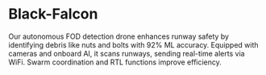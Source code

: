 # Black-Falcon
Our autonomous FOD detection drone enhances runway safety by identifying debris like nuts and bolts with 92% ML accuracy. Equipped with cameras and onboard AI, it scans runways, sending real-time alerts via WiFi. Swarm coordination and RTL functions improve efficiency.

